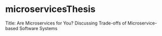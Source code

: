 # microservicesThesis
Title: Are Microservices for You? Discussing Trade-offs of Microservice-based Software Systems

